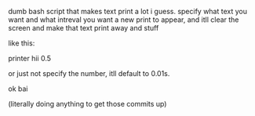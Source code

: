 dumb bash script that makes text print a lot i guess. specify what text you want and what intreval you want a new print to appear, and itll clear the screen and make that text print away and stuff

like this:

printer hii 0.5

or just not specify the number, itll default to 0.01s.

ok bai

(literally doing anything to get those commits up)

